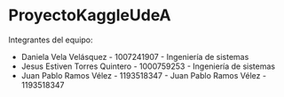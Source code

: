 # ProyectoKaggleUdeA
Integrantes del equipo:
- Daniela Vela Velásquez - 1007241907 - Ingeniería de sistemas
- Jesus Estiven Torres Quintero - 1000759253 - Ingeniería de sistemas
- Juan Pablo Ramos Vélez - 1193518347 - Juan Pablo Ramos Vélez - 1193518347